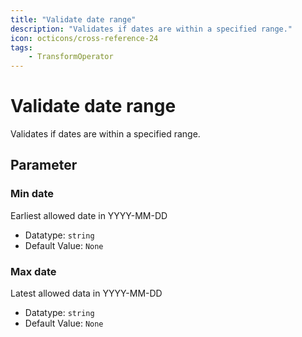 ```yaml
---
title: "Validate date range"
description: "Validates if dates are within a specified range."
icon: octicons/cross-reference-24
tags: 
    - TransformOperator
---
```

# Validate date range
<!-- This file was generated - DO NOT CHANGE IT MANUALLY -->



Validates if dates are within a specified range.

## Parameter

### Min date

Earliest allowed date in YYYY-MM-DD

- Datatype: `string`
- Default Value: `None`



### Max date

Latest allowed data in YYYY-MM-DD

- Datatype: `string`
- Default Value: `None`



